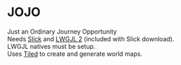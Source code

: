 # JOJO
Just an Ordinary Journey Opportunity  
Needs [Slick](http://slick.ninjacave.com/) and [LWGJL 2](http://legacy.lwjgl.org/) (included with Slick download).  
LWGJL natives must be setup.  
Uses [Tiled](https://www.mapeditor.org/) to create and generate world maps.
